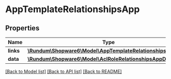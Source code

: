 # AppTemplateRelationshipsApp

## Properties
Name | Type | Description | Notes
------------ | ------------- | ------------- | -------------
**links** | [**\Rundum\Shopware6\Model\AppTemplateRelationshipsAppLinks**](AppTemplateRelationshipsAppLinks.md) |  | [optional] 
**data** | [**\Rundum\Shopware6\Model\AclRoleRelationshipsAppData**](AclRoleRelationshipsAppData.md) |  | [optional] 

[[Back to Model list]](../../README.md#documentation-for-models) [[Back to API list]](../../README.md#documentation-for-api-endpoints) [[Back to README]](../../README.md)

